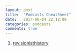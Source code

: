 ```yaml
---
layout: post
title:  "Podcasts CheatSheet"
date:   2017-06-04 22:18:00
categories: podcasts
comments: true
--- 
```

1. [revisionisthistory](http://revisionisthistory.com/)